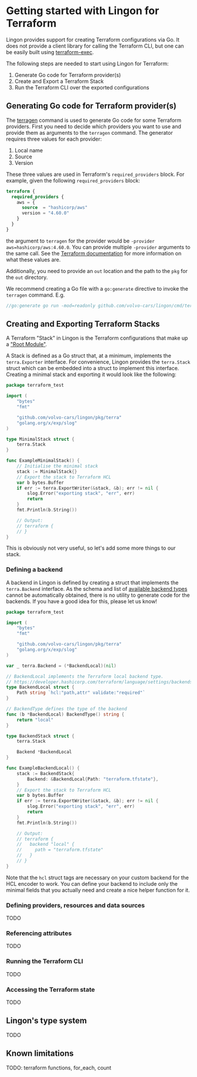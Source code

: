 # Getting started with Lingon for Terraform

Lingon provides support for creating Terraform configurations via Go.
It does not provide a client library for calling the Terraform CLI, but one can be easily built using [terraform-exec](https://github.com/hashicorp/terraform-exec).

The following steps are needed to start using Lingon for Terraform:

1. Generate Go code for Terraform provider(s)
2. Create and Export a Terraform Stack
3. Run the Terraform CLI over the exported configurations

## Generating Go code for Terraform provider(s)

The [terragen](../../cmd/terragen) command is used to generate Go code for some Terraform providers.
First you need to decide which providers you want to use and provide them as arguments to the `terragen` command.
The generator requires three values for each provider:

1. Local name
2. Source
3. Version

These three values are used in Terraform's `required_providers` block.
For example, given the following `required_providers` block:

```terraform
terraform {
  required_providers {
    aws = {
      source  = "hashicorp/aws"
      version = "4.60.0"
    }
  }
}
```

the argument to `terragen` for the provider would be `-provider aws=hashicorp/aws:4.60.0`.
You can provide multiple `-provider` arguments to the same call.
See the [Terraform documentation](https://developer.hashicorp.com/terraform/language/providers/requirements) for more information on what these values are.

Additionally, you need to provide an `out` location and the path to the `pkg` for the `out` directory.

We recommend creating a Go file with a `go:generate` directive to invoke the `terragen` command. E.g.

```go
//go:generate go run -mod=readonly github.com/volvo-cars/lingon/cmd/terragen -out ./gen -pkg mypkg/gen -provider local=hashicorp/aws:4.60.0 -force 
```

## Creating and Exporting Terraform Stacks

A Terraform "Stack" in Lingon is the Terraform configurations that make up a ["Root Module"](https://developer.hashicorp.com/terraform/language/modules#the-root-module).

A Stack is defined as a Go struct that, at a minimum, implements the `terra.Exporter` interface.
For convenience, Lingon provides the `terra.Stack` struct which can be embedded into a struct to implement this interface.
Creating a minimal stack and exporting it would look like the following:

```go
package terraform_test

import (
	"bytes"
	"fmt"

	"github.com/volvo-cars/lingon/pkg/terra"
	"golang.org/x/exp/slog"
)

type MinimalStack struct {
	terra.Stack
}

func ExampleMinimalStack() {
	// Initialise the minimal stack
	stack := MinimalStack{}
	// Export the stack to Terraform HCL
	var b bytes.Buffer
	if err := terra.ExportWriter(&stack, &b); err != nil {
		slog.Error("exporting stack", "err", err)
		return
	}
	fmt.Println(b.String())

	// Output:
	// terraform {
	// }
}
```

This is obviously not very useful, so let's add some more things to our stack.

### Defining a backend

A backend in Lingon is defined by creating a struct that implements the `terra.Backend` interface.
As the schema and list of [available backend types](https://developer.hashicorp.com/terraform/language/settings/backends/configuration)
cannot be automatically obtained, there is no utility to generate code for the backends.
If you have a good idea for this, please let us know!

```go
package terraform_test

import (
	"bytes"
	"fmt"

	"github.com/volvo-cars/lingon/pkg/terra"
	"golang.org/x/exp/slog"
)

var _ terra.Backend = (*BackendLocal)(nil)

// BackendLocal implements the Terraform local backend type.
// https://developer.hashicorp.com/terraform/language/settings/backends/local
type BackendLocal struct {
	Path string `hcl:"path,attr" validate:"required"`
}

// BackendType defines the type of the backend
func (b *BackendLocal) BackendType() string {
	return "local"
}

type BackendStack struct {
	terra.Stack

	Backend	*BackendLocal
}

func ExampleBackendLocal() {
	stack := BackendStack{
		Backend: &BackendLocal{Path: "terraform.tfstate"},
	}
	// Export the stack to Terraform HCL
	var b bytes.Buffer
	if err := terra.ExportWriter(&stack, &b); err != nil {
		slog.Error("exporting stack", "err", err)
		return
	}
	fmt.Println(b.String())

	// Output:
	// terraform {
	//   backend "local" {
	//     path = "terraform.tfstate"
	//   }
	// }
}
```

Note that the `hcl` struct tags are necessary on your custom backend for the HCL encoder to work.
You can define your backend to include only the minimal fields that you actually need and create a nice helper function for it.

### Defining providers, resources and data sources

TODO

### Referencing attributes

TODO

### Running the Terraform CLI

TODO

### Accessing the Terraform state

TODO

## Lingon's type system

TODO

## Known limitations

TODO: terraform functions, for_each, count
